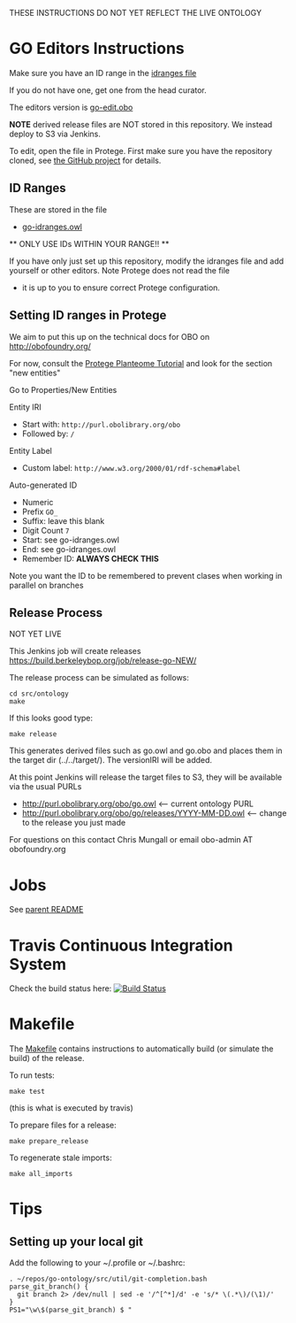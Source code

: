 THESE INSTRUCTIONS DO NOT YET REFLECT THE LIVE ONTOLOGY

# GO Editors Instructions

Make sure you have an ID range in the [idranges file](go-idranges.owl)

If you do not have one, get one from the head curator.

The editors version is [go-edit.obo](go-edit.obo)

__NOTE__ derived release files are NOT stored in this repository. We instead deploy to S3 via Jenkins.

To edit, open the file in Protege. First make sure you have the repository cloned, see [the GitHub project](https://github.com/obophenotype/gene-ontology) for details.

## ID Ranges

These are stored in the file

 * [go-idranges.owl](go-idranges.owl)

** ONLY USE IDs WITHIN YOUR RANGE!! **

If you have only just set up this repository, modify the idranges file
and add yourself or other editors. Note Protege does not read the file
- it is up to you to ensure correct Protege configuration.


## Setting ID ranges in Protege

We aim to put this up on the technical docs for OBO on http://obofoundry.org/

For now, consult the [Protege Planteome Tutorial](https://github.com/Planteome/protege-tutorial/blob/master/presentations/protege_planteome_tutorial.doc?raw=true) and look for the section "new entities"

Go to Properties/New Entities

Entity IRI

 * Start with: `http://purl.obolibrary.org/obo`
 * Followed by: `/`

Entity Label

 * Custom label: `http://www.w3.org/2000/01/rdf-schema#label`

Auto-generated ID

 * Numeric
 * Prefix `GO_`
 * Suffix: leave this blank
 * Digit Count `7`
 * Start: see go-idranges.owl
 * End: see go-idranges.owl
 * Remember ID: __ALWAYS CHECK THIS__

Note you want the ID to be remembered to prevent clases when working in parallel on branches

## Release Process

NOT YET LIVE

This Jenkins job will create releases https://build.berkeleybop.org/job/release-go-NEW/

The release process can be simulated as follows:

    cd src/ontology
    make

If this looks good type:

    make release

This generates derived files such as go.owl and go.obo and places
them in the target dir (../../target/). The versionIRI will be added.

At this point Jenkins will release the target files to S3, they will be available via the usual PURLs

 * http://purl.obolibrary.org/obo/go.owl <-- current ontology PURL
 * http://purl.obolibrary.org/obo/go/releases/YYYY-MM-DD.owl <-- change to the release you just made

For questions on this contact Chris Mungall or email obo-admin AT obofoundry.org

# Jobs

See [parent README](../../README.md)

# Travis Continuous Integration System

Check the build status here: [![Build Status](https://travis-ci.org/geneontology/go-ontology.svg?branch=master)](https://travis-ci.org/geneontology/go-ontology)

# Makefile

The [Makefile](Makefile) contains instructions to automatically build (or simulate the build) of the release.

To run tests:

`make test`

(this is what is executed by travis)

To prepare files for a release:

`make prepare_release`

To regenerate stale imports:

`make all_imports`

# Tips

## Setting up your local git

Add the following to your ~/.profile or ~/.bashrc:


```
. ~/repos/go-ontology/src/util/git-completion.bash
parse_git_branch() {
  git branch 2> /dev/null | sed -e '/^[^*]/d' -e 's/* \(.*\)/(\1)/'
}
PS1="\w\$(parse_git_branch) $ "
```


